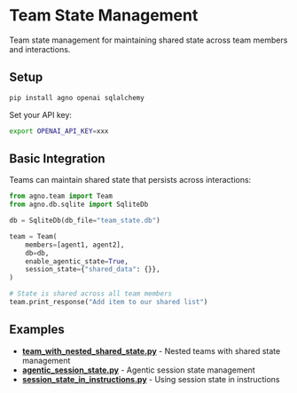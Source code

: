 # Team State Management

Team state management for maintaining shared state across team members and interactions.

## Setup

```bash
pip install agno openai sqlalchemy
```

Set your API key:
```bash
export OPENAI_API_KEY=xxx
```

## Basic Integration

Teams can maintain shared state that persists across interactions:

```python
from agno.team import Team
from agno.db.sqlite import SqliteDb

db = SqliteDb(db_file="team_state.db")

team = Team(
    members=[agent1, agent2],
    db=db,
    enable_agentic_state=True,
    session_state={"shared_data": {}},
)

# State is shared across all team members
team.print_response("Add item to our shared list")
```

## Examples

- **[team_with_nested_shared_state.py](./team_with_nested_shared_state.py)** - Nested teams with shared state management
- **[agentic_session_state.py](./agentic_session_state.py)** - Agentic session state management
- **[session_state_in_instructions.py](./session_state_in_instructions.py)** - Using session state in instructions
